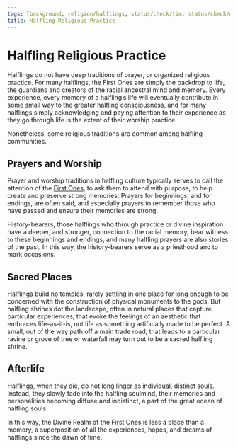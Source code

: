 ```yaml
---
tags: [background, religion/halflings, status/check/tim, status/check/mike]
title: Halfling Religious Practice
---
```

# Halfling Religious Practice



Halflings do not have deep traditions of prayer, or organized religious practice. For many halflings, the First Ones are simply the backdrop to life, the guardians and creators of the racial ancestral mind and memory. Every experience, every memory of a halfling’s life will eventually contribute in some small way to the greater halfling consciousness, and for many halflings simply acknowledging and paying attention to their experience as they go through life is the extent of their worship practice.  

Nonetheless, some religious traditions are common among halfling communities.
## Prayers and Worship

Prayer and worship traditions in halfling culture typically serves to call the attention of the [First Ones](<../gods/embodied-gods/first-ones/first-ones.md>), to ask them to attend with purpose, to help create and preserve strong memories. Prayers for beginnings, and for endings, are often said, and especially prayers to remember those who have passed and ensure their memories are strong. 

History-bearers, those halflings who through practice or divine inspiration have a deeper, and stronger, connection to the racial memory, bear witness to these beginnings and endings, and many halfling prayers are also stories of the past. In this way, the history-bearers serve as a priesthood and to mark occasions.   
## Sacred Places

Halflings build no temples, rarely settling in one place for long enough to be concerned with the construction of physical monuments to the gods. But halfling shrines dot the landscape, often in natural places that capture particular experiences, that evoke the feelings of an aesthetic that embraces life-as-it-is, not life as something artificially made to be perfect. A small, out of the way path off a main trade road, that leads to a particular ravine or grove of tree or waterfall may turn out to be a sacred halfling shrine.


## Afterlife
 
Halflings, when they die, do not long linger as individual, distinct souls. Instead, they slowly fade into the halfling soulmind, their memories and personalities becoming diffuse and indistinct, a part of the great ocean of halfling souls. 

In this way, the Divine Realm of the First Ones is less a place than a memory, a superposition of all the experiences, hopes, and dreams of halflings since the dawn of time. 